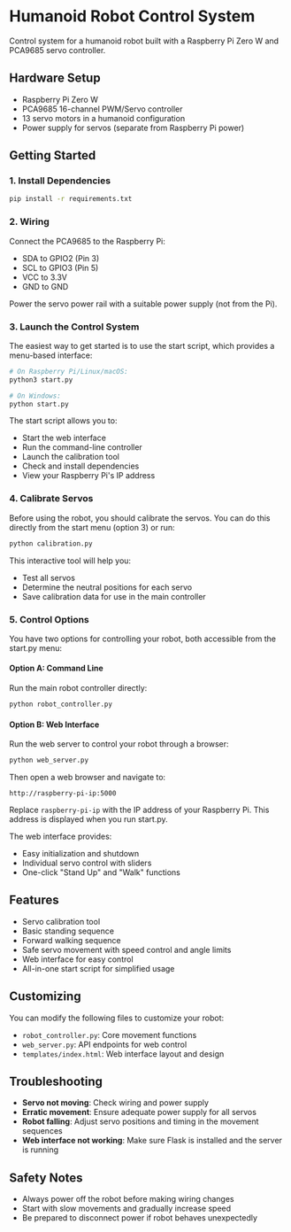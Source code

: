 # Humanoid Robot Control System

Control system for a humanoid robot built with a Raspberry Pi Zero W and PCA9685 servo controller.

## Hardware Setup

- Raspberry Pi Zero W
- PCA9685 16-channel PWM/Servo controller
- 13 servo motors in a humanoid configuration
- Power supply for servos (separate from Raspberry Pi power)

## Getting Started

### 1. Install Dependencies

```bash
pip install -r requirements.txt
```

### 2. Wiring

Connect the PCA9685 to the Raspberry Pi:
- SDA to GPIO2 (Pin 3)
- SCL to GPIO3 (Pin 5)
- VCC to 3.3V
- GND to GND

Power the servo power rail with a suitable power supply (not from the Pi).

### 3. Launch the Control System

The easiest way to get started is to use the start script, which provides a menu-based interface:

```bash
# On Raspberry Pi/Linux/macOS:
python3 start.py

# On Windows:
python start.py
```

The start script allows you to:
- Start the web interface
- Run the command-line controller
- Launch the calibration tool
- Check and install dependencies
- View your Raspberry Pi's IP address

### 4. Calibrate Servos

Before using the robot, you should calibrate the servos. You can do this directly from the start menu (option 3) or run:

```bash
python calibration.py
```

This interactive tool will help you:
- Test all servos
- Determine the neutral positions for each servo
- Save calibration data for use in the main controller

### 5. Control Options

You have two options for controlling your robot, both accessible from the start.py menu:

#### Option A: Command Line

Run the main robot controller directly:

```bash
python robot_controller.py
```

#### Option B: Web Interface

Run the web server to control your robot through a browser:

```bash
python web_server.py
```

Then open a web browser and navigate to:
```
http://raspberry-pi-ip:5000
```

Replace `raspberry-pi-ip` with the IP address of your Raspberry Pi. This address is displayed when you run start.py.

The web interface provides:
- Easy initialization and shutdown
- Individual servo control with sliders
- One-click "Stand Up" and "Walk" functions

## Features

- Servo calibration tool
- Basic standing sequence
- Forward walking sequence
- Safe servo movement with speed control and angle limits
- Web interface for easy control
- All-in-one start script for simplified usage

## Customizing

You can modify the following files to customize your robot:

- `robot_controller.py`: Core movement functions
- `web_server.py`: API endpoints for web control
- `templates/index.html`: Web interface layout and design

## Troubleshooting

- **Servo not moving**: Check wiring and power supply
- **Erratic movement**: Ensure adequate power supply for all servos
- **Robot falling**: Adjust servo positions and timing in the movement sequences
- **Web interface not working**: Make sure Flask is installed and the server is running

## Safety Notes

- Always power off the robot before making wiring changes
- Start with slow movements and gradually increase speed
- Be prepared to disconnect power if robot behaves unexpectedly
